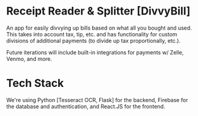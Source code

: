 # Receipt Reader & Splitter [DivvyBill] #
An app for easily divvying up bills based on what all you bought and used. This 
takes into account tax, tip, etc. and has functionality for custom divisions of 
additional payments (to divide up tax proportionally, etc.).

Future iterations will include built-in integrations for payments w/ Zelle, 
Venmo, and more.


# Tech Stack #
We're using Python [Tesseract OCR, Flask] for the backend, Firebase for the 
database and authentication, and React.JS for the frontend.
